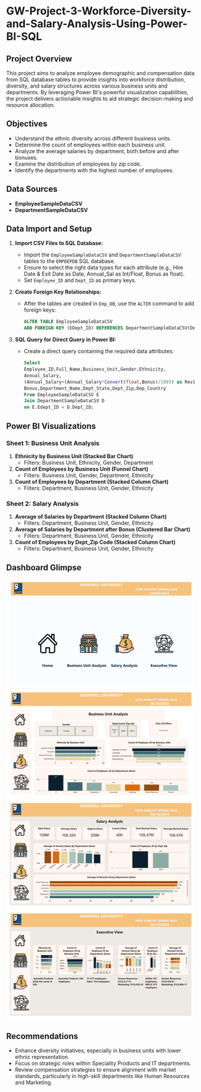 # GW-Project-3-Workforce-Diversity-and-Salary-Analysis-Using-Power-BI-SQL

## Project Overview

This project aims to analyze employee demographic and compensation data from SQL database tables to provide insights into workforce distribution, diversity, and salary structures across various business units and departments. By leveraging Power BI's powerful visualization capabilities, the project delivers actionable insights to aid strategic decision-making and resource allocation.

## Objectives

- Understand the ethnic diversity across different business units.
- Determine the count of employees within each business unit.
- Analyze the average salaries by department, both before and after bonuses.
- Examine the distribution of employees by zip code.
- Identify the departments with the highest number of employees.

## Data Sources

- **EmployeeSampleDataCSV**
- **DepartmentSampleDataCSV**

## Data Import and Setup

1. **Import CSV Files to SQL Database:**
   - Import the `EmployeeSampleDataCSV` and `DepartmentSampleDataCSV` tables to the `EMPDEPDB` SQL database.
   - Ensure to select the right data types for each attribute (e.g., Hire Date & Exit Date as Date, Annual_Sal as Int/Float, Bonus as float).
   - Set `Employee_ID` and `Dept_ID` as primary keys.

2. **Create Foreign Key Relationships:**
   - After the tables are created in `Emp_DB`, use the `ALTER` command to add foreign keys:
     ```sql
     ALTER TABLE EmployeeSampleDataCSV
     ADD FOREIGN KEY (EDept_ID) REFERENCES DepartmentSampleDataCSV(Dept_ID);
     ```

3. **SQL Query for Direct Query in Power BI:**
   - Create a direct query containing the required data attributes:
     ```sql
     Select
     Employee_ID,Full_Name,Business_Unit,Gender,Ethnicity,
     Annual_Salary,
     (Annual_Salary+(Annual_Salary*Convert(float,Bonus)/100)) as Revised_Sal,
     Bonus,Department_Name,Dept_State,Dept_Zip,Dep_Country
     From EmployeeSampleDataCSV E
     Join DepartmentSampleDataCSV D
     on E.Edept_ID = D.Dept_ID;
     ```

## Power BI Visualizations

### Sheet 1: Business Unit Analysis
1. **Ethnicity by Business Unit (Stacked Bar Chart)**
   - Filters: Business Unit, Ethnicity, Gender, Department
2. **Count of Employees by Business Unit (Funnel Chart)**
   - Filters: Business Unit, Gender, Department, Ethnicity
3. **Count of Employees by Department (Stacked Column Chart)**
   - Filters: Department, Business Unit, Gender, Ethnicity

### Sheet 2: Salary Analysis
1. **Average of Salaries by Department (Stacked Column Chart)**
   - Filters: Department, Business Unit, Gender, Ethnicity
2. **Average of Salaries by Department after Bonus (Clustered Bar Chart)**
   - Filters: Department, Business Unit, Gender, Ethnicity
3. **Count of Employees by Dept_Zip Code (Stacked Column Chart)**
   - Filters: Department, Business Unit, Gender, Ethnicity

## Dashboard Glimpse

![sc](https://github.com/ramyakrj5/GW-Project-3-Workforce-Diversity-and-Salary-Analysis-Using-Power-BI-SQL/blob/main/GW%20Project%203%20using%20Power%20Bi%2CSQL-images-0.jpg)
![sc](https://github.com/ramyakrj5/GW-Project-3-Workforce-Diversity-and-Salary-Analysis-Using-Power-BI-SQL/blob/main/GW%20Project%203%20using%20Power%20Bi%2CSQL%20(1)-images-4.jpg)
![sc](https://github.com/ramyakrj5/GW-Project-3-Workforce-Diversity-and-Salary-Analysis-Using-Power-BI-SQL/blob/main/GW%20Project%203%20using%20Power%20Bi%2CSQL%20(1)-images-5.jpg)
![sc](https://github.com/ramyakrj5/GW-Project-3-Workforce-Diversity-and-Salary-Analysis-Using-Power-BI-SQL/blob/main/GW%20Project%203%20using%20Power%20Bi%2CSQL%20(1)-images-6.jpg)


## Recommendations

- Enhance diversity initiatives, especially in business units with lower ethnic representation.
- Focus on strategic roles within Speciality Products and IT departments.
- Review compensation strategies to ensure alignment with market standards, particularly in high-skill departments like Human Resources and Marketing.


